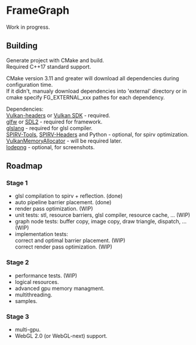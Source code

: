 # FrameGraph
Work in progress.

## Building
Generate project with CMake and build.<br/>
Required C++17 standard support.

CMake version 3.11 and greater will download all dependencies during configuration time.<br/>
If it didn't, manualy download dependencies into 'external' directory or in cmake specify FG_EXTERNAL_xxx pathes for each dependency.

Dependencies:<br/>
[Vulkan-headers](https://github.com/KhronosGroup/Vulkan-Headers) or [Vulkan SDK](https://www.lunarg.com/vulkan-sdk/) - required.<br/>
[glfw](https://github.com/glfw/glfw) or [SDL2](https://www.libsdl.org) - required for framework.<br/>
[glslang](https://github.com/KhronosGroup/glslang) - required for glsl compiler.<br/>
[SPIRV-Tools](https://github.com/KhronosGroup/SPIRV-Tools), [SPIRV-Headers](https://github.com/KhronosGroup/SPIRV-Headers) and Python - optional, for spirv optimization.<br/>
[VulkanMemoryAllocator](https://github.com/GPUOpen-LibrariesAndSDKs/VulkanMemoryAllocator) - will be required later.<br/>
[lodepng](https://github.com/lvandeve/lodepng) - optional, for screenshots.<br/>

## Roadmap
### Stage 1
- glsl compilation to spirv + reflection. (done)<br/>
- auto pipeline barrier placement. (done)<br/>
- render pass optimization. (WIP)<br/>
- unit tests: stl, resource barriers, glsl compiler, resource cache, ... (WIP)<br/>
- graph node tests: buffer copy, image copy, draw triangle, dispatch, ... (WIP)<br/>
- implementation tests:<br/>
    correct and optimal barrier placement. (WIP)<br/>
    correct render pass optimization. (WIP)

### Stage 2
- performance tests. (WIP)<br/>
- logical resources.<br/>
- advanced gpu memory managment.<br/>
- multithreading.<br/>
- samples.<br/>

### Stage 3
- multi-gpu.<br/>
- WebGL 2.0 (or WebGL-next) support.<br/>
